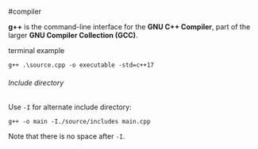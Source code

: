 
#compiler

**g++** is the command-line interface for the **GNU C++ Compiler**, part of the larger **GNU Compiler Collection (GCC)**.

terminal example
```
g++ .\source.cpp -o executable -std=c++17
```

###### Include directory
Use `-I` for alternate include directory:
```
g++ -o main -I./source/includes main.cpp
```
Note that there is no space after `-I`.

